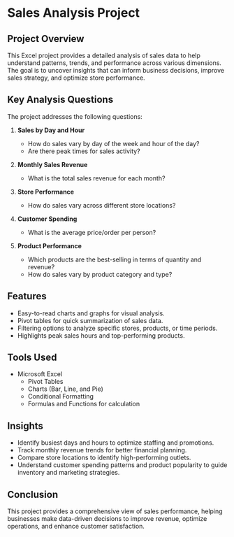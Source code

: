 # Sales Analysis Project

## Project Overview
This Excel project provides a detailed analysis of sales data to help understand patterns, trends, and performance across various dimensions. The goal is to uncover insights that can inform business decisions, improve sales strategy, and optimize store performance.

## Key Analysis Questions
The project addresses the following questions:

1. **Sales by Day and Hour**  
   - How do sales vary by day of the week and hour of the day?  
   - Are there peak times for sales activity?

2. **Monthly Sales Revenue**  
   - What is the total sales revenue for each month?

3. **Store Performance**  
   - How do sales vary across different store locations?

4. **Customer Spending**  
   - What is the average price/order per person?

5. **Product Performance**  
   - Which products are the best-selling in terms of quantity and revenue?  
   - How do sales vary by product category and type?

## Features
- Easy-to-read charts and graphs for visual analysis.
- Pivot tables for quick summarization of sales data.
- Filtering options to analyze specific stores, products, or time periods.
- Highlights peak sales hours and top-performing products.

## Tools Used
- Microsoft Excel
  - Pivot Tables
  - Charts (Bar, Line, and Pie)
  - Conditional Formatting
  - Formulas and Functions for calculation

## Insights
- Identify busiest days and hours to optimize staffing and promotions.
- Track monthly revenue trends for better financial planning.
- Compare store locations to identify high-performing outlets.
- Understand customer spending patterns and product popularity to guide inventory and marketing strategies.



## Conclusion
This project provides a comprehensive view of sales performance, helping businesses make data-driven decisions to improve revenue, optimize operations, and enhance customer satisfaction.
